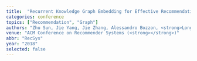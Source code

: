 ```yaml
---
title:  "Recurrent Knowledge Graph Embedding for Effective Recommendation"
categories: conference
topics: ["Recommendation", "Graph"]
authors: "Zhu Sun, Jie Yang, Jie Zhang, Alessandro Bozzon, <strong>Long-Kai Huang</strong>, Chi Xu"
venue: "ACM Conference on Recommender Systems (<strong></strong>)"
abbr: "RecSys"
year: "2018"
selected: false
---
```

